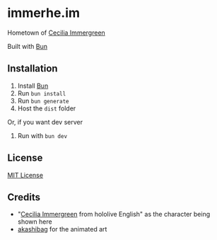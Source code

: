 # immerhe.im

Hometown of [Cecilia Immergreen](https://www.youtube.com/@holoen_ceciliaimmergreen)

Built with [Bun](https://bun.sh/)

## Installation
1. Install [Bun](https://bun.sh/)
2. Run `bun install`
3. Run `bun generate`
4. Host the `dist` folder

Or, if you want dev server

1. Run with `bun dev`

## License

[MIT License](LICENSE)

## Credits
- "[Cecilia Immergreen](https://www.youtube.com/@holoen_ceciliaimmergreen) from hololive English" as the character being shown here
- [akashibag](https://x.com/akashibag/status/1803460334260306199) for the animated art

